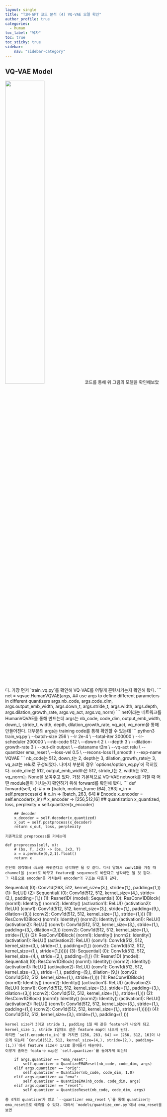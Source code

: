 ```yaml
---
layout: single
title: "T2M-GPT 코드 분석 (4) VQ-VAE 모델 확인"
author_profile: true
categories:
  - human
toc_label: "목차"
toc: true
toc_sticky: true
sidebar:
    nav: "sidebar-category"
---
```



## VQ-VAE Model
<img src="../post_images/motionvq-vae.png" width="50%"  title="table1" alt=""/>  
코드를  통해 위 그림의 모델을 확인해보았다.  
가장 먼저 `train_vq.py`를 확인해 VQ-VAE를 어떻게 훈련시키는지 확인해 봤다.  
```
net = vqvae.HumanVQVAE(args, ## use args to define different parameters in different quantizers
                       args.nb_code,
                       args.code_dim,
                       args.output_emb_width,
                       args.down_t,
                       args.stride_t,
                       args.width,
                       args.depth,
                       args.dilation_growth_rate,
                       args.vq_act,
                       args.vq_norm)
```
net이라는 네트워크를 HumanVQVAE를 통해 만드는데 args는 nb_code, code_dim, output_emb_width, down_t, stride_t, width, depth, dilation_growth_rate, vq_act, vq_norm을 통해 만들어진다. 대부분의 args는 training code를 통해 확인할 수 있는데  
```
python3 train_vq.py \
--batch-size 256 \
--lr 2e-4 \
--total-iter 300000 \
--lr-scheduler 200000 \
--nb-code 512 \
--down-t 2 \
--depth 3 \
--dilation-growth-rate 3 \
--out-dir output \
--dataname t2m \
--vq-act relu \
--quantizer ema_reset \
--loss-vel 0.5 \
--recons-loss l1_smooth \
--exp-name VQVAE
```
nb_code는 512, down_t는 2, depth는 3, dilation_growth_rate는 3, vq_act는 relu로 구성되었다. 나머지 부분의 경우 `options/option_vq.py`에 적혀있다.
code_dim은 512, output_emb_width은 512, stride_t는 2, width는 512, vq_norm는 None을 보여주고 있다.  
가장 기본적으로 VQ-VAE network를 거칠 때 어떤 module들이 거치는지 확인하기 위해 forward를 확인해 봤다.
```
    def forward(self, x):
        # x => [batch, motion_frame (64), 263]
        x_in = self.preprocess(x)
        # x_in => [batch, 263, 64]
        # Encode
        x_encoder = self.encoder(x_in)
        # x_encoder => [256,512,16]
        ## quantization
        x_quantized, loss, perplexity  = self.quantizer(x_encoder)

        ## decoder
        x_decoder = self.decoder(x_quantized)
        x_out = self.postprocess(x_decoder)
        return x_out, loss, perplexity
```
기존적으로 preprocess를 거치는데
```
    def preprocess(self, x):
        # (bs, T, Jx3) -> (bs, Jx3, T)
        x = x.permute(0,2,1).float()
        return x
```
간단히 생각해서 dim을 바꿔준다고 생각하면 될 것 같다. 다시 말해서 conv1D를 거칠 때 channel을 joint로 바꾸고 feature를 sequence로 바꾼다고 생각하면 될 것 같다.  
그 다음으로 encoder를 거치는데 encoder의 구조는 다음과 같다.
```
Sequential(
  (0): Conv1d(263, 512, kernel_size=(3,), stride=(1,), padding=(1,))
  (1): ReLU()
  (2): Sequential(
    (0): Conv1d(512, 512, kernel_size=(4,), stride=(2,), padding=(1,))
    (1): Resnet1D(
      (model): Sequential(
        (0): ResConv1DBlock(
          (norm1): Identity()
          (norm2): Identity()
          (activation1): ReLU()
          (activation2): ReLU()
          (conv1): Conv1d(512, 512, kernel_size=(3,), stride=(1,), padding=(9,), dilation=(9,))
          (conv2): Conv1d(512, 512, kernel_size=(1,), stride=(1,)))
        (1): ResConv1DBlock(
          (norm1): Identity()
          (norm2): Identity()
          (activation1): ReLU()
          (activation2): ReLU()
          (conv1): Conv1d(512, 512, kernel_size=(3,), stride=(1,), padding=(3,), dilation=(3,))
          (conv2): Conv1d(512, 512, kernel_size=(1,), stride=(1,)))
        (2): ResConv1DBlock(
          (norm1): Identity()
          (norm2): Identity()
          (activation1): ReLU()
          (activation2): ReLU()
          (conv1): Conv1d(512, 512, kernel_size=(3,), stride=(1,), padding=(1,))
          (conv2): Conv1d(512, 512, kernel_size=(1,), stride=(1,))))))
  (3): Sequential(
    (0): Conv1d(512, 512, kernel_size=(4,), stride=(2,), padding=(1,))
    (1): Resnet1D(
      (model): Sequential(
        (0): ResConv1DBlock(
          (norm1): Identity()
          (norm2): Identity()
          (activation1): ReLU()
          (activation2): ReLU()
          (conv1): Conv1d(512, 512, kernel_size=(3,), stride=(1,), padding=(9,), dilation=(9,))
          (conv2): Conv1d(512, 512, kernel_size=(1,), stride=(1,)))
        (1): ResConv1DBlock(
          (norm1): Identity()
          (norm2): Identity()
          (activation1): ReLU()
          (activation2): ReLU()
          (conv1): Conv1d(512, 512, kernel_size=(3,), stride=(1,), padding=(3,), dilation=(3,))
          (conv2): Conv1d(512, 512, kernel_size=(1,), stride=(1,)))
        (2): ResConv1DBlock(
          (norm1): Identity()
          (norm2): Identity()
          (activation1): ReLU()
          (activation2): ReLU()
          (conv1): Conv1d(512, 512, kernel_size=(3,), stride=(1,), padding=(1,))
          (conv2): Conv1d(512, 512, kernel_size=(1,), stride=(1,))))))
  (4): Conv1d(512, 512, kernel_size=(3,), stride=(1,), padding=(1,)))
```
kernel size가 3이고 stride 1, padding 1일 때 같은 feature가 나오게 되고 kernel_size 1, stride 1일때도 같은 feature map이 나오게 된다.  
하지만 `self.encoder(x_in)`를 거치면 [256, 263, 64] => [256, 512, 16]이 나오게 되는데 `Conv1d(512, 512, kernel_size=(4,), stride=(2,), padding=(1,))`에서 feature size가 1/2로 줄어들기 때문이다.  
이렇게 줄어든 feature map은 `self.quantizer`를 들어가게 되는데
```
        if args.quantizer == "ema_reset":
            self.quantizer = QuantizeEMAReset(nb_code, code_dim, args)
        elif args.quantizer == "orig":
            self.quantizer = Quantizer(nb_code, code_dim, 1.0)
        elif args.quantizer == "ema":
            self.quantizer = QuantizeEMA(nb_code, code_dim, args)
        elif args.quantizer == "reset":
            self.quantizer = QuantizeReset(nb_code, code_dim, args)
```
총 4개의 quantizer가 있고 `--quantizer ema_reset \`를 통해 quantizer는 ema_reset으로 예측할 수 있다. 따라서 `models/quantize_cnn.py`에서 ema_reset을 보면
```
```